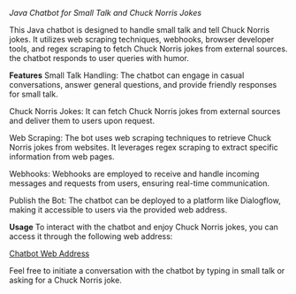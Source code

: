 *Java Chatbot for Small Talk and Chuck Norris Jokes*

This Java chatbot is designed to handle small talk and tell Chuck Norris jokes. It utilizes web scraping techniques, webhooks, browser developer tools, and regex scraping to fetch Chuck Norris jokes from external sources. the chatbot responds to user queries with humor.

**Features**
Small Talk Handling: The chatbot can engage in casual conversations, answer general questions, and provide friendly responses for small talk.

Chuck Norris Jokes: It can fetch Chuck Norris jokes from external sources and deliver them to users upon request.

Web Scraping: The bot uses web scraping techniques to retrieve Chuck Norris jokes from websites. It leverages regex scraping to extract specific information from web pages.

Webhooks: Webhooks are employed to receive and handle incoming messages and requests from users, ensuring real-time communication.

Publish the Bot: The chatbot can be deployed to a platform like Dialogflow, making it accessible to users via the provided web address.

**Usage**
To interact with the chatbot and enjoy Chuck Norris jokes, you can access it through the following web address:

[Chatbot Web Address
](https://bot.dialogflow.com/270101fc-492c-4899-b893-6709d9abbaa0)

Feel free to initiate a conversation with the chatbot by typing in small talk or asking for a Chuck Norris joke.
